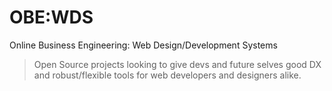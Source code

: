 # OBE:WDS

Online Business Engineering: Web Design/Development Systems

> Open Source projects looking to give devs and future selves good DX and robust/flexible tools for web developers and designers alike.
